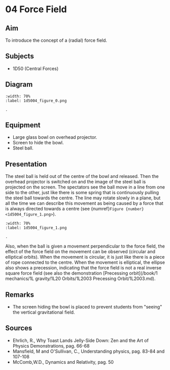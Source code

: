# 04 Force Field 
  
## Aim   
To introduce the concept of a (radial) force field.    
  
## Subjects   
* 1D50 (Central Forces)   

## Diagram
   
```{figure} figures/figure_0.png  
:width: 70%  
:label: 1d5004_figure_0.png  

.
``` 

## Equipment
 *  Large glass bowl on overhead projector. 
 *  Screen to hide the bowl. 
 *  Steel ball.  
  
## Presentation   
 The steel ball is held out of the centre of the bowl and released. Then the overhead projector is switched on and the image of the steel ball is projected on the screen. The spectators see the ball move in a line from one side to the other, just like there is some spring that is continuously pulling the steel ball towards the centre. The line may rotate slowly in a plane, but all the time we can describe this movement as being caused by a force that is always directed towards a centre (see {numref}`Figure {number} <1d5004_figure_1.png>`).   

```{figure} figures/figure_1.png  
:width: 70%  
:label: 1d5004_figure_1.png  

. 
```

 Also, when the ball is given a movement perpendicular to the force field, the effect of the force field on the movement can be observed (circular and elliptical orbits). When the movement is circular, it is just like there is a piece of rope connected to the centre. When the movement is elliptical, the ellipse also shows a precession, indicating that the force field is not a real inverse square force field (see also the demonstration [Precessing orbit](/book/1 mechanics/1L gravity/1L20 Orbits/1L2003 Precessing Orbit/1L2003.md).    
  
## Remarks
*  The screen hiding the bowl is placed to prevent students from "seeing" the vertical gravitational field.
   
## Sources
 *  Ehrlich, R., Why Toast Lands Jelly-Side Down: Zen and the Art of Physics Demonstrations, pag. 66-68 
 *  Mansfield, M and O'Sullivan, C., Understanding physics, pag. 83-84 and 107-108 
 *  McComb,W.D., Dynamics and Relativity, pag. 50
  

